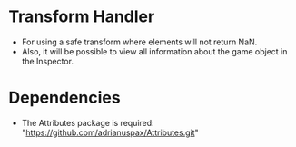 # Transform Handler
 - For using a safe transform where elements will not return NaN.
 - Also, it will be possible to view all information about the game object in the Inspector.
# Dependencies
 - The Attributes package is required: "https://github.com/adrianuspax/Attributes.git"
